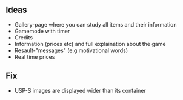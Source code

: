 ## Ideas
- Gallery-page where you can study all items and their information
- Gamemode with timer
- Credits
- Information (prices etc) and full explaination about the game
- Resault-"messages" (e.g motivational words)
- Real time prices

## Fix
- USP-S images are displayed wider than its container
